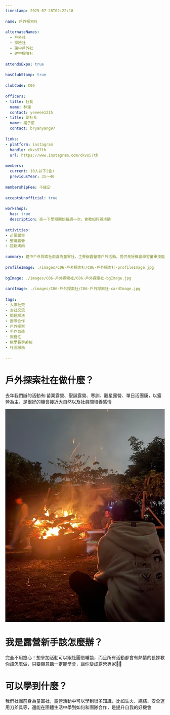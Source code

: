 ```yaml
---
timestamp: 2025-07-28T02:22:18

name: 戶外探索社

alternateNames:
  - 戶外社
  - 探險社
  - 建中戶外社
  - 建中探險社

attendsExpo: true

hasClubStamp: true

clubCode: C06

officers:
- title: 社長
  name: 林潼
  contact: yeeeee1215
- title: 副社長
  name: 楊子慶
  contact: bryanyang97

links:
- platform: instagram
  handle: ckvs57th
  url: https://www.instagram.com/ckvs57th

members:
  current: 10人以下(含)
  previousYear: 31～40

membershipFee: 不確定

acceptsUnofficial: true

workshops:
  has: true
  description: 高一下學期開始每週一次，會教如何辦活動

activities:
- 苗栗露營
- 聖誕露營
- 迎新烤肉

summary: 建中戶外探索社前身為童軍社，主要辦露營等戶外活動，提供良好機會學習童軍技能、獲得公服時數，大部分活動都會跟北一友社一起，最重要的是沒有學長學弟制

profileImage: ./images/C06-戶外探索社/C06-戶外探索社-profileImage.jpg

bgImage: ./images/C06-戶外探索社/C06-戶外探索社-bgImage.jpg

cardImage: ./images/C06-戶外探索社/C06-戶外探索社-cardImage.jpg

tags:
- 人際社交
- 友社交流
- 問題解決
- 團隊合作
- 戶外探索
- 手作自造
- 服務性
- 無學長學弟制
- 社區服務

---
```


# 戶外探索社在做什麼？
去年我們辦的活動有:苗栗露營、聖誕露營、寒訓、觀星露營、單日活團康，以露營為主，是很好的機會接近大自然以及社員間培養感情

![聖誕露營](./images/C06-戶外探索社/C06-戶外探索社-content-0.jpg)

# 我是露營新手該怎麼辦？
完全不用擔心！想參加活動可以跟社團借睡袋，而且所有活動都會有熱情的長姊教你該怎麼做，只要願意聽一定能學會，讓你變成露營專家👍🏻
# 可以學到什麼？
我們社團前身為童軍社，露營活動中可以學到很多知識，比如生火、繩結、安全運用刀斧具等，還能在團體生活中學到如何和團隊合作，是提升自我的好機會
